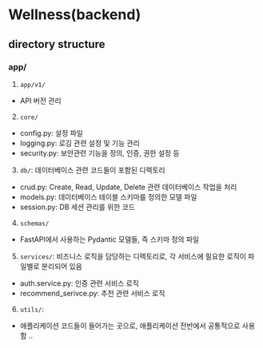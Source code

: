 # Wellness(backend)

## directory structure

### app/
1. ```app/v1/```
- API 버전 관리

2. ```core/```
- config.py: 설정 파일
- logging.py: 로깅 관련 설정 및 기능 관리
- security.py: 보안관련 기능을 정의, 인증, 권한 설정 등

3. ```db/```: 데이터베이스 관련 코드들이 포함된 디렉토리
- crud.py: Create, Read, Update, Delete 관련 데이터베이스 작업을 처리
- models.py: 데이터베이스 테이블 스키마를 정의한 모델 파일
- session.py: DB 세션 관리를 위한 코드

4. ```schemas/```
- FastAPI에서 사용하는 Pydantic 모델들, 즉 스키마 정의 파일

5. ```services/```: 비즈니스 로직을 담당하는 디렉토리로, 각 서비스에 필요한 로직이 파일별로 분리되어 있음
- auth.service.py: 인증 관련 서비스 로직
- recommend_serivce.py: 추천 관련 서비스 로직

6. ```utils/```:
- 애플리케이션 코드들이 들어가는 곳으로, 애플리케이션 전반에서 공통적으로 사용함
..